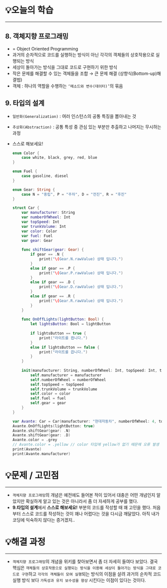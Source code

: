 # 💡오늘의 학습
---
## 8. 객체지향 프로그래밍
- = Object Oriented Programming
- 과거의 순차적으로 코드를 실행하는 방식이 아닌 각각의 객체들의 상호작용으로 실행되는 방식
- 세상이 돌아가는 방식을 그대로 코드로 구현하기 위한 방식
- 작은 문제를 해결할 수 있는 객체들을 조합 → 큰 문제 해결 (상향식(Bottom-up)해결법)
- 객체 : 하나의 역할을 수행하는 `‘메소드와 변수(데이터)’`의 묶음

## 9. 타입의 설계
- `일반화(Generalization)` : 여러 인스턴스의 공통 특징을 뽑아내는 것
- `추상화(Abstraction)` : 공통 특성 중 관심 있는 부분만 추출하고 나머지는 무시하는 과정
- 스스로 해보세요!
    
    ```swift
    enum Color {
        case white, black, grey, red, blue
    }
    
    enum Fuel {
        case gasoline, diesel
    }
    
    enum Gear: String {
        case N = "중립", P = "주차", D = "전진", R = "후진"
    }
    
    struct Car {
        var manufacturer: String
        var numberOfWheel: Int
        var topSpeed: Int
        var trunkVolume: Int
        var color: Color
        var fuel: Fuel
        var gear: Gear
        
        func shiftGear(gear: Gear) {
            if gear == .N {
                print("\(Gear.N.rawValue) 상태 입니다.")
            }
            else if gear == .P {
                print("\(Gear.P.rawValue) 상태 입니다.")
            }
            else if gear == .D {
                print("\(Gear.D.rawValue) 상태 입니다.")
            }
            else if gear == .R {
                print("\(Gear.R.rawValue) 상태 입니다.")
            }
        }
        
        func OnOffLights(lightButton: Bool) {
            let lightsButton: Bool = lightButton
            
            if lightsButton == true {
                print("라이트를 켭니다.")
            }
            else if lightsButton == false {
                print("라이트를 끕니다.")
            }
        }
        
        init(manufacturer: String, numberOfWheel: Int, topSpeed: Int, trunkVolume: Int, color: Color, fuel: Fuel, gear: Gear) {
            self.manufacturer = manufacturer
            self.numberOfWheel = numberOfWheel
            self.topSpeed = topSpeed
            self.trunkVolume = trunkVolume
            self.color = color
            self.fuel = fuel
            self.gear = gear
        }
    }
    
    var Avante: Car = Car(manufacturer: "현대자동차", numberOfWheel: 4, topSpeed: 250, trunkVolume: 200, color: .black, fuel: .gasoline, gear: .P)
    Avante.OnOffLights(lightButton: true)
    Avante.shiftGear(gear: .N)
    Avante.shiftGear(gear: .D)
    Avante.color = .grey
    // Avante.color = .yellow // color 타입에 yellow가 없기 때문에 오류 발생
    print(Avante)
    print(Avante.manufacturer)
    ```

# 💡문제 / 고민점
---
- `객체지향 프로그래밍`의 개념은 예전에도 들어본 적이 있어서 대충은 어떤 개념인지 알았지만 확실하게 알고 있는 것은 아니라서 좀 더 자세하게 공부를 했다.
- **9.타입의 설계**에서 **스스로 해보세요!** 부분의 코드를 작성할 때 꽤 고민을 했다. 처음부터 스스로 코드를 작성하는 것이 꽤나 어렵다는 것을 다시금 깨달았다. 아직 내가 코딩에 익숙하지 않다는 증거겠지..

# 💡해결 과정
---
- `객체지향 프로그래밍`의 개념을 위키를 찾아보면서 좀 더 자세히 들여다 보았다. 결국 핵심은 `객체들의 상호작용으로 실행되는 방식을 이용해 세상이 돌아가는 방식을 그대로 코드로 구현`하고 `각각의 객체들이 모여 실행`되는 방식의 이점을 살려 과거의 순차적 코드 실행 방식 보다 `가독성과 유지 보수성을 향상` 시킨다는 이점이 있다는 것이다.